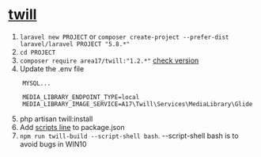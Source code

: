# [twill](https://twill.io/docs/#installation)

1. `laravel new PROJECT` or `composer create-project --prefer-dist laravel/laravel PROJECT "5.8.*"`
2. `cd PROJECT`
3. `composer require area17/twill:"1.2.*"` [check version](https://twill.io/docs/#installation)
4. Update the .env file

```
    MYSQL...
    
    MEDIA_LIBRARY_ENDPOINT_TYPE=local
    MEDIA_LIBRARY_IMAGE_SERVICE=A17\Twill\Services\MediaLibrary\Glide
```

5. php artisan twill:install
7. Add [scripts line](https://twill.io/docs/#npm) to package.json
8. `npm run twill-build --script-shell bash`. --script-shell bash is to avoid bugs in WIN10
 
